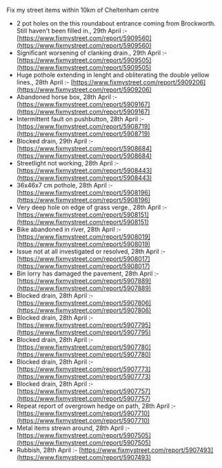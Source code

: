 Fix my street items within 10km of Cheltenham centre

<!-- fix_marker starts -->

- 2 pot holes on the this roundabout entrance coming from Brockworth. Still haven't been filled in., 29th April :- [https://www.fixmystreet.com/report/5909560](https://www.fixmystreet.com/report/5909560)
- Significant worsening of clanking drain., 29th April :- [https://www.fixmystreet.com/report/5909505](https://www.fixmystreet.com/report/5909505)
- Huge pothole extending in lenght and obliterating the double yellow lines., 28th April :- [https://www.fixmystreet.com/report/5909206](https://www.fixmystreet.com/report/5909206)
- Abandoned horse box, 28th April :- [https://www.fixmystreet.com/report/5909167](https://www.fixmystreet.com/report/5909167)
- Intermittent fault on pushbutton, 28th April :- [https://www.fixmystreet.com/report/5908719](https://www.fixmystreet.com/report/5908719)
- Blocked drain, 29th April :- [https://www.fixmystreet.com/report/5908684](https://www.fixmystreet.com/report/5908684)
- Streetlight not working, 28th April :- [https://www.fixmystreet.com/report/5908443](https://www.fixmystreet.com/report/5908443)
- 36x46x7 cm pothole, 28th April :- [https://www.fixmystreet.com/report/5908196](https://www.fixmystreet.com/report/5908196)
- Very deep hole on edge of grass verge., 28th April :- [https://www.fixmystreet.com/report/5908151](https://www.fixmystreet.com/report/5908151)
- Bike abandoned in river, 28th April :- [https://www.fixmystreet.com/report/5908019](https://www.fixmystreet.com/report/5908019)
- Issue not at all investigated or resolved, 28th April :- [https://www.fixmystreet.com/report/5908017](https://www.fixmystreet.com/report/5908017)
- Bin lorry has damaged the pavement, 28th April :- [https://www.fixmystreet.com/report/5907889](https://www.fixmystreet.com/report/5907889)
- Blocked drain, 28th April :- [https://www.fixmystreet.com/report/5907806](https://www.fixmystreet.com/report/5907806)
- Blocked drain, 28th April :- [https://www.fixmystreet.com/report/5907795](https://www.fixmystreet.com/report/5907795)
- Blocked drain, 28th April :- [https://www.fixmystreet.com/report/5907780](https://www.fixmystreet.com/report/5907780)
- Blocked drain, 28th April :- [https://www.fixmystreet.com/report/5907773](https://www.fixmystreet.com/report/5907773)
- Blocked drain, 28th April :- [https://www.fixmystreet.com/report/5907757](https://www.fixmystreet.com/report/5907757)
- Repeat report of overgrown hedge on path, 28th April :- [https://www.fixmystreet.com/report/5907710](https://www.fixmystreet.com/report/5907710)
- Metal items strewn around, 28th April :- [https://www.fixmystreet.com/report/5907505](https://www.fixmystreet.com/report/5907505)
- Rubbish, 28th April :- [https://www.fixmystreet.com/report/5907493](https://www.fixmystreet.com/report/5907493)

<!-- fix_marker ends -->